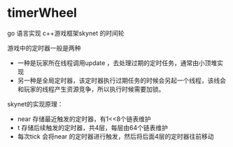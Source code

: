 # timerWheel
go 语言实现 c++游戏框架skynet 的时间轮

游戏中的定时器一般是两种

+ 一种是玩家所在线程调用update ，去处理过期的定时任务，通常由小顶堆实现
+ 另一种是全局定时器，该定时器执行过期任务的时候会另起一个线程，该线会和玩家的线程产生资源竞争，所以执行时候需要加锁。

skynet的实现原理：

+ near 存储最近触发的定时器，有1<<8个链表维护
+ t 存储后续触发的定时器，共4层，每层由64个链表维护
+ 每次tick 会将near 的定时器进行触发，然后将后面4层的定时器往前移动
